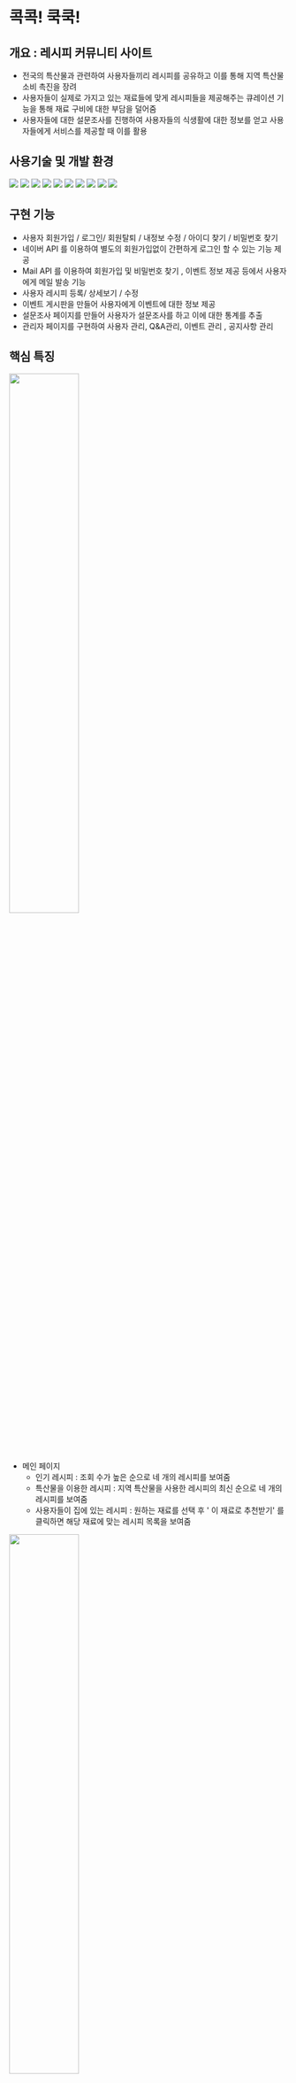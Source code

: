 # 콕콕! 쿡쿡!

## 개요 : 레시피 커뮤니티 사이트 

+ 전국의 특산물과 관련하여 사용자들끼리 레시피를 공유하고 이를 통해 지역 특산물 소비 촉진을 장려
+ 사용자들이 실제로 가지고 있는 재료들에 맞게 레시피들을 제공해주는 큐레이션 기능을 통해 재료 구비에 대한 부담을 덜어줌
+ 사용자들에 대한 설문조사를 진행하여 사용자들의 식생활에 대한 정보를 얻고 사용자들에게 서비스를 제공할 때 이를 활용

## 사용기술 및 개발 환경

<img src="https://img.shields.io/badge/html-E34F26?style=for-the-badge&logo=html5&logoColor=white"> <img src="https://img.shields.io/badge/css-1572B6?style=for-the-badge&logo=css3&logoColor=white"> <img src="https://img.shields.io/badge/javascript-F7DF1E?style=for-the-badge&logo=javascript&logoColor=black"> <img src="https://img.shields.io/badge/jquery-0769AD?style=for-the-badge&logo=jquery&logoColor=white"> <img src="https://img.shields.io/badge/bootstrap-7952B3?style=for-the-badge&logo=bootstrap&logoColor=white"> <img src="https://img.shields.io/badge/JAVA-007396?style=for-the-badge&logo=java&logoColor=white"> <img src="https://img.shields.io/badge/Spring-6DB33F?style=for-the-badge&logo=Spring&logoColor=white"> <img src="https://img.shields.io/badge/oracle-F80000?style=for-the-badge&logo=oracle&logoColor=white"> <img src="https://img.shields.io/badge/github-181717?style=for-the-badge&logo=github&logoColor=white"> <img src="https://img.shields.io/badge/apache tomcat-F8DC75?style=for-the-badge&logo=apachetomcat&logoColor=white">

## 구현 기능 

+ 사용자 회원가입 / 로그인/ 회원탈퇴 / 내정보 수정 / 아이디 찾기 / 비밀번호 찾기 
+ 네이버 API 를 이용하여 별도의 회원가입없이 간편하게 로그인 할 수 있는 기능 제공  
+ Mail API 를 이용하여 회원가입 및 비밀번호 찾기 , 이벤트 정보 제공 등에서 사용자에게 메일 발송 기능  
+ 사용자 레시피 등록/ 상세보기 / 수정 
+ 이벤트 게시판을 만들어 사용자에게 이벤트에 대한 정보 제공 
+ 설문조사 페이지를 만들어 사용자가 설문조사를 하고 이에 대한 통계를 추출 
+ 관리자 페이지를 구현하여  사용자 관리, Q&A관리, 이벤트 관리 , 공지사항 관리 

## 핵심 특징
<img src ="https://user-images.githubusercontent.com/73329610/127971641-2dd3fb6b-cca2-45a2-a027-9458d160770b.png" width="50%" height="50%">

* 메인 페이지 
  * 인기 레시피 : 조회 수가 높은 순으로 네 개의 레시피를 보여줌 
  * 특산물을 이용한 레시피 : 지역 특산물을 사용한 레시피의 최신 순으로 네 개의 레시피를 보여줌
  * 사용자들이 집에 있는 레시피 : 원하는 재료를 선택 후 ' 이 재료로 추천받기' 를 클릭하면 해당 재료에 맞는 레시피 목록을 보여줌 

<img src ="https://user-images.githubusercontent.com/73329610/127974742-1663bc4d-71cd-425e-8763-941a8cf35dda.png" width="50%" height="50%">

* 레시피 작성 페이지
  * 사용자가 해당 페이지에서 레시피를 추가할 수 있는 기능
  * 모든 값을 정확하게 입력해야 레시피 등록 가능
  * 레시피를 추가하면 메인페이지에 레시피가 노출
  * 자신이 작성한 레시피는 마이 페이지에서 확인 가능

<img src ="https://user-images.githubusercontent.com/73329610/127976877-28bc7642-c581-4fc9-8821-58858b6d2363.png" width="50%" height="50%"><img src ="https://user-images.githubusercontent.com/73329610/127976609-e0288243-c94a-455a-9c74-b7dc77d02d83.png" width="50%" height="50%">

* 관리자 통계관리 - 설문조사 통계 페이지
  * 사용자가 설문조사를 작성하면 DB에 저장되고 , 설문조사를 구글 차트 API를 이용하여 집계처리
  * 설문조사를 통해 사용자들의 식습관과 사이트에 대한 만족도를 파악하여 사이트를 및 컨텐츠를 개선 가능

## 설계 주안점
+ 전국의 특산물 및 사용자들이 실제로 가지고 있는 재료들에 맞게 레시피를 작성/수정/ 찜 하게 하기 위하여 다음과 같은 기능을 구현 
+ 메인 페이지서에 인기 레시피 및 지역 특산물을 이용한 레시피 제공 
+ 메인 페이지에서 집에 있는 재료를 선택하여 사용자가 선택한 재료로 레시피 추천 
+ 메인페이지에서 주제별 레시피 , 재료 별 레시피 , 특산물 별 레시피 게시판 구현 
+ 마이페이지에서 자신이 찜한 레시피 목록을 보여주는 기능 구현 


## 팀원별 단위 업무

임 종 부 (팀장) : 프로젝트 일정 및 전체 관리 , GiHub 관리 , 프로젝트 api 담당, 사용자 Member 기능 구현   
서 민 기        : DB스키마 생성, DB관리, 레시피 (등록, 상세보기, 수정)    
윤 종 훈        : 스토리보드 작성 , ERD 설계 , 페이지 디자인, 공지사항 게시판 , Q&A 게시판 , 아이디 찾기 , 설문조사 구현    
이 정 호        : 웹 사이트 디자인 , 스토리보드 제작, 사이트 배너 및 이벤트 이미지 제작 , 이벤트 게시판 , 관리자(재료 관리, 특산물 관리, 통계관리)    
류 승 재        : Q&A 답변 기능 , 비밀번호 찾기 , 공지 사항 게시판 , 설문조사 기능 구현    
오 진 영        : 관리자(사용자 관리, Q&A관리, 이벤트 관리 , 공지사항 관리)   
         


